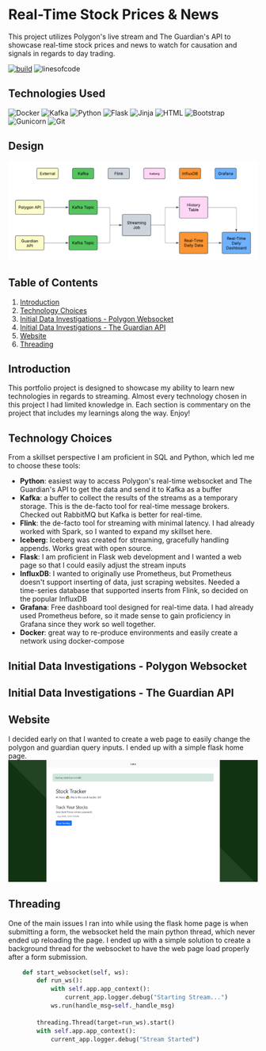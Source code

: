# Real-Time Stock Prices & News

This project utilizes Polygon's live stream and The Guardian's API to showcase real-time stock prices and news to watch for causation and signals in regards to day trading. 

[![build](https://github.com/cmgoffena13/DE-Capstone-Portfolio-2/actions/workflows/build.yml/badge.svg)](https://github.com/cmgoffena13/DE-Capstone-Portfolio-2/actions/workflows/build.yml)
![linesofcode](https://aschey.tech/tokei/github/cmgoffena13/DE-Capstone-Portfolio-2?category=code)

## Technologies Used
 ![Docker](https://img.shields.io/badge/-Docker-2496ED?style=flat&logoColor=white&logo=docker)
 ![Kafka](https://img.shields.io/badge/-Kafka-231F20?style=flat&logoColor=white&logo=apachekafka)
 ![Python](https://img.shields.io/badge/-Python-0077B5?style=flat&logoColor=white&logo=python)
 ![Flask](https://img.shields.io/badge/-Flask-000000?style=flat&logoColor=white&logo=flask) 
 ![Jinja](https://img.shields.io/badge/-Jinja-B41717?style=flat&logoColor=white&logo=jinja) 
 ![HTML](https://img.shields.io/badge/-HTML-E34F26?style=flat&logoColor=white&logo=html5) 
 ![Bootstrap](https://img.shields.io/badge/-Bootstrap-7952B3?style=flat&logoColor=white&logo=bootstrap) 
 ![Gunicorn](https://img.shields.io/badge/-Gunicorn-499848?style=flat&logoColor=white&logo=gunicorn)
![Git](https://img.shields.io/badge/-Git-F05032?style=flat&logoColor=white&logo=git)

## Design
![Design](website/app/static/README/design.png "Design")

## Table of Contents
1. [Introduction](#Introduction)
2. [Technology Choices](#Technology-Choices)
3. [Initial Data Investigations - Polygon Websocket](#Initial-Data-Investigations---Polygon-Websocket)
4. [Initial Data Investigations - The Guardian API](#Initial-Data-Investigations---The-Guardian-API)
5. [Website](#Website)
6. [Threading](#Threading)

## Introduction
This portfolio project is designed to showcase my ability to learn new technologies in regards to streaming. Almost every technology chosen in this project I had limited knowledge in. Each section is commentary on the project that includes my learnings along the way. Enjoy!

## Technology Choices
From a skillset perspective I am proficient in SQL and Python, which led me to choose these tools:
 - **Python**: easiest way to access Polygon's real-time websocket and The Guardian's API to get the data and send it to Kafka as a buffer
 - **Kafka**: a buffer to collect the results of the streams as a temporary storage. This is the de-facto tool for real-time message brokers. Checked out RabbitMQ but Kafka is better for real-time.
 - **Flink**: the de-facto tool for streaming with minimal latency. I had already worked with Spark, so I wanted to expand my skillset here.
 - **Iceberg**: Iceberg was created for streaming, gracefully handling appends. Works great with open source.
 - **Flask**: I am proficient in Flask web development and I wanted a web page so that I could easily adjust the stream inputs
 - **InfluxDB**: I wanted to originally use Prometheus, but Prometheus doesn't support inserting of data, just scraping websites. Needed a time-series database that supported inserts from Flink, so decided on the popular InfluxDB
 - **Grafana**: Free dashboard tool designed for real-time data. I had already used Prometheus before, so it made sense to gain proficiency in Grafana since they work so well together.
 - **Docker**: great way to re-produce environments and easily create a network using docker-compose

## Initial Data Investigations - Polygon Websocket

## Initial Data Investigations - The Guardian API

## Website
I decided early on that I wanted to create a web page to easily change the polygon and guardian query inputs. I ended up with a simple flask home page.
![Website](website/app/static/README/stock_tracker.PNG "Website")

## Threading
One of the main issues I ran into while using the flask home page is when submitting a form, the websocket held the main python thread, which never ended up reloading the page. I ended up with a simple solution to create a background thread for the websocket to have the web page load properly after a form submission.
```python
    def start_websocket(self, ws):
        def run_ws():
            with self.app.app_context():
                current_app.logger.debug("Starting Stream...")
            ws.run(handle_msg=self._handle_msg)

        threading.Thread(target=run_ws).start()
        with self.app.app_context():
            current_app.logger.debug("Stream Started")
```